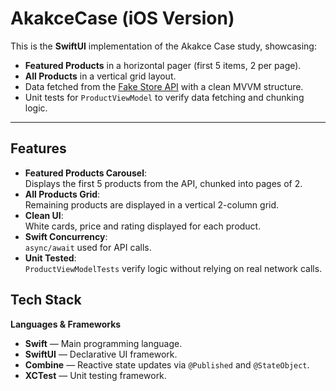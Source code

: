 # AkakceCase (iOS Version)

This is the **SwiftUI** implementation of the Akakce Case study, showcasing:
- **Featured Products** in a horizontal pager (first 5 items, 2 per page).
- **All Products** in a vertical grid layout.
- Data fetched from the [Fake Store API](https://fakestoreapi.com) with a clean MVVM structure.
- Unit tests for `ProductViewModel` to verify data fetching and chunking logic.

---

## Features
- **Featured Products Carousel**:  
  Displays the first 5 products from the API, chunked into pages of 2.
- **All Products Grid**:  
  Remaining products are displayed in a vertical 2-column grid.
- **Clean UI**:  
  White cards, price and rating displayed for each product.
- **Swift Concurrency**:  
  `async/await` used for API calls.
- **Unit Tested**:  
  `ProductViewModelTests` verify logic without relying on real network calls.

## Tech Stack

**Languages & Frameworks**
- **Swift** — Main programming language.
- **SwiftUI** — Declarative UI framework.
- **Combine** — Reactive state updates via `@Published` and `@StateObject`.
- **XCTest** — Unit testing framework.
